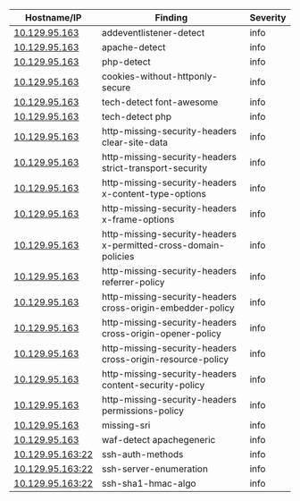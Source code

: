 | Hostname/IP | Finding | Severity |
| --- | --- | --- |
| [10.129.95.163](addeventlistener-detect-http___10.129.95.163.md) | addeventlistener-detect  | info |
| [10.129.95.163](apache-detect-http___10.129.95.163.md) | apache-detect  | info |
| [10.129.95.163](php-detect-http___10.129.95.163.md) | php-detect  | info |
| [10.129.95.163](cookies-without-httponly-secure-http___10.129.95.163.md) | cookies-without-httponly-secure  | info |
| [10.129.95.163](tech-detect-http___10.129.95.163-font-awesome.md) | tech-detect font-awesome | info |
| [10.129.95.163](tech-detect-http___10.129.95.163-php.md) | tech-detect php | info |
| [10.129.95.163](http-missing-security-headers-http___10.129.95.163-clear-site-data.md) | http-missing-security-headers clear-site-data | info |
| [10.129.95.163](http-missing-security-headers-http___10.129.95.163-strict-transport-security.md) | http-missing-security-headers strict-transport-security | info |
| [10.129.95.163](http-missing-security-headers-http___10.129.95.163-x-content-type-options.md) | http-missing-security-headers x-content-type-options | info |
| [10.129.95.163](http-missing-security-headers-http___10.129.95.163-x-frame-options.md) | http-missing-security-headers x-frame-options | info |
| [10.129.95.163](http-missing-security-headers-http___10.129.95.163-x-permitted-cross-domain-policies.md) | http-missing-security-headers x-permitted-cross-domain-policies | info |
| [10.129.95.163](http-missing-security-headers-http___10.129.95.163-referrer-policy.md) | http-missing-security-headers referrer-policy | info |
| [10.129.95.163](http-missing-security-headers-http___10.129.95.163-cross-origin-embedder-policy.md) | http-missing-security-headers cross-origin-embedder-policy | info |
| [10.129.95.163](http-missing-security-headers-http___10.129.95.163-cross-origin-opener-policy.md) | http-missing-security-headers cross-origin-opener-policy | info |
| [10.129.95.163](http-missing-security-headers-http___10.129.95.163-cross-origin-resource-policy.md) | http-missing-security-headers cross-origin-resource-policy | info |
| [10.129.95.163](http-missing-security-headers-http___10.129.95.163-content-security-policy.md) | http-missing-security-headers content-security-policy | info |
| [10.129.95.163](http-missing-security-headers-http___10.129.95.163-permissions-policy.md) | http-missing-security-headers permissions-policy | info |
| [10.129.95.163](missing-sri-http___10.129.95.163_.md) | missing-sri  | info |
| [10.129.95.163](waf-detect-http___10.129.95.163_-apachegeneric.md) | waf-detect apachegeneric | info |
| [10.129.95.163:22](ssh-auth-methods-10.129.95.163_22.md) | ssh-auth-methods  | info |
| [10.129.95.163:22](ssh-server-enumeration-10.129.95.163_22.md) | ssh-server-enumeration  | info |
| [10.129.95.163:22](ssh-sha1-hmac-algo-10.129.95.163_22.md) | ssh-sha1-hmac-algo  | info |
